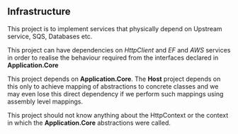 ## Infrastructure

This project is to implement services that physically depend on Upstream service, SQS, Databases etc.

This project can have dependencies on *HttpClient* and *EF* and *AWS* services in order to realise the behaviour required from the interfaces declared in **Application.Core**

This project depends on **Application.Core**. The **Host** project depends on this only to achieve mapping of abstractions to concrete classes and we may even lose this direct dependency if we perform such mappings using assembly level mappings.

This project should not know anything about the HttpContext or the context in which the **Application.Core** abstractions were called.
